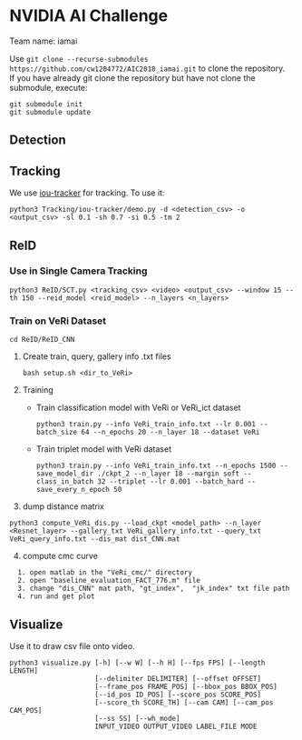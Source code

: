 # NVIDIA AI Challenge

Team name: iamai

Use `git clone --recurse-submodules https://github.com/cw1204772/AIC2018_iamai.git` to clone the repository.  
If you have already git clone the repository but have not clone the submodule, execute:
```
git submodule init
git submodule update
```

## Detection

## Tracking

We use [iou-tracker](https://github.com/bochinski/iou-tracker) for tracking. To use it:

```
python3 Tracking/iou-tracker/demo.py -d <detection_csv> -o <output_csv> -sl 0.1 -sh 0.7 -si 0.5 -tm 2
```

## ReID

### Use in Single Camera Tracking
```
python3 ReID/SCT.py <tracking_csv> <video> <output_csv> --window 15 --th 150 --reid_model <reid_model> --n_layers <n_layers>
```

### Train on VeRi Dataset
```
cd ReID/ReID_CNN
```

1. Create train, query, gallery info .txt files
   ```
   bash setup.sh <dir_to_VeRi>
   ```

2. Training
   * Train classification model with VeRi or VeRi\_ict dataset

     ```
     python3 train.py --info VeRi_train_info.txt --lr 0.001 --batch_size 64 --n_epochs 20 --n_layer 18 --dataset VeRi
     ```

   * Train triplet model with VeRi dataset
     ```
     python3 train.py --info VeRi_train_info.txt --n_epochs 1500 --save_model_dir ./ckpt_2 --n_layer 18 --margin soft --class_in_batch 32 --triplet --lr 0.001 --batch_hard --save_every_n_epoch 50
     ``` 

3. dump distance matrix
```
python3 compute_VeRi_dis.py --load_ckpt <model_path> --n_layer <Resnet_layer> --gallery_txt VeRi_gallery_info.txt --query_txt VeRi_query_info.txt --dis_mat dist_CNN.mat 
```

4. compute cmc curve
```  
  1. open matlab in the "VeRi_cmc/" directory
  2. open "baseline_evaluation_FACT_776.m" file
  3. change "dis_CNN" mat path, "gt_index",  "jk_index" txt file path
  4. run and get plot
```

## Visualize

Use it to draw csv file onto video.

```
python3 visualize.py [-h] [--w W] [--h H] [--fps FPS] [--length LENGTH]
                     [--delimiter DELIMITER] [--offset OFFSET]
                     [--frame_pos FRAME_POS] [--bbox_pos BBOX_POS]
                     [--id_pos ID_POS] [--score_pos SCORE_POS]
                     [--score_th SCORE_TH] [--cam CAM] [--cam_pos CAM_POS]
                     [--ss SS] [--wh_mode]
                     INPUT_VIDEO OUTPUT_VIDEO LABEL_FILE MODE
```
